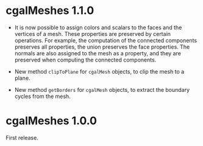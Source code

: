 # cgalMeshes 1.1.0

- It is now possible to assign colors and scalars to the faces and the vertices of a mesh. These properties are preserved by certain operations. For example, the computation of the connected components preserves all properties, the union preserves the face properties. The normals are also assigned to the mesh as a property, and they are preserved when computing the connected components.

- New method `clipToPlane` for `cgalMesh` objects, to clip the mesh to a plane.

- New method `getBorders` for `cgalMesh` objects, to extract the boundary cycles from the mesh.


# cgalMeshes 1.0.0

First release.
